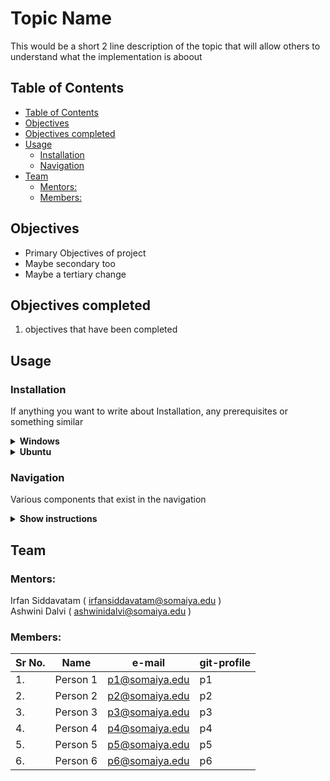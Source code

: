 <h1>Topic Name</h1>
This would be a short 2 line description of the topic that will allow others to understand what the implementation is aboout

## Table of Contents
- [Table of Contents](#table-of-contents)
- [Objectives](#objectives)
- [Objectives completed](#objectives-completed)
- [Usage](#usage)
  - [Installation](#installation)
  - [Navigation](#navigation)
- [Team](#team)
  - [Mentors:](#mentors)
  - [Members:](#members)

## Objectives
* Primary Objectives of project
* Maybe secondary too
* Maybe a tertiary change

## Objectives completed 
  1. objectives that have been completed


## Usage

### Installation 
If anything you want to write about Installation, any prerequisites or something similar

<details>
    <summary><b>Windows</b></summary>

   1. Clone the repository
   2. Continue steps
</details>

<details>
    <summary><b>Ubuntu</b></summary>

   1. Clone the repository
   2. Continue steps
</details>

### Navigation

Various components that exist in the navigation

<details>
    <summary><b>Show instructions</b></summary>

   1. Make Admin account
   2. Login?
</details>


## Team

### Mentors:
Irfan Siddavatam ( irfansiddavatam@somaiya.edu )<br>
Ashwini Dalvi ( ashwinidalvi@somaiya.edu )

### Members:
| Sr No. | Name     | e-mail         | git-profile |
| ------ | -------- | -------------- | ----------- |
| 1.     | Person 1 | p1@somaiya.edu | p1          |
| 2.     | Person 2 | p2@somaiya.edu | p2          |
| 3.     | Person 3 | p3@somaiya.edu | p3          |
| 4.     | Person 4 | p4@somaiya.edu | p4          |
| 5.     | Person 5 | p5@somaiya.edu | p5          |
| 6.     | Person 6 | p6@somaiya.edu | p6          |